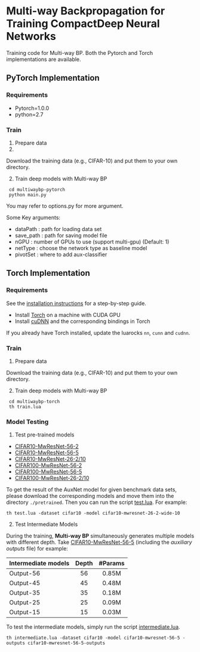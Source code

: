 # Multi-way Backpropagation for Training CompactDeep Neural Networks #

Training code for Multi-way BP. Both the Pytorch and Torch implementations are available.

## PyTorch Implementation ##

### Requirements ###

- Pytorch=1.0.0
- python=2.7

### Train ###  

1. Prepare data  
2. 
  Download the training data (e.g., CIFAR-10) and put them to your own directory.  

2. Train deep models with Multi-way BP
```
 cd multiwaybp-pytorch
 python main.py
```

You may refer to options.py for more argument.

Some Key arguments:
- dataPath : path for loading data set
- save_path : path for saving model file
- nGPU : number of GPUs to use (support multi-gpu) (Default: 1)
- netType : choose the network type as baseline model
- pivotSet : where to add aux-classifier

## Torch Implementation ##

### Requirements ###

See the [installation instructions](https://github.com/facebook/fb.resnet.torch/blob/master/INSTALL.md "installation") for a step-by-step guide.

- Install [Torch](http://torch.ch/ "torch") on a machine with CUDA GPU
- Install [cuDNN](https://developer.nvidia.com/cudnn "cudnn") and the corresponding bindings in Torch

If you already have Torch installed, update the luarocks ```nn```, ```cunn``` and ```cudnn```.

### Train ###  

1. Prepare data  

  Download the training data (e.g., CIFAR-10) and put them to your own directory.  

2. Train deep models with Multi-way BP
```
 cd multiwaybp-torch
 th train.lua
```

### Model Testing ###

1. Test pre-trained models

- [CIFAR10-MwResNet-56-2](https://yadi.sk/d/zMvzifB0vcyGA "MwResNet-56-2")
- [CIFAR10-MwResNet-56-5](https://yadi.sk/d/k1_34p-qvjdCT "MwResNet-56-5")
- [CIFAR10-MwResNet-26-2/10](https://yadi.sk/d/g-fKiJdKvcyJH "MwResNet-26-2/10")
- [CIFAR100-MwResNet-56-2](https://yadi.sk/d/9GTk0HrYvcyK6 "MwResNet-56-2")
- [CIFAR100-MwResNet-56-5](https://yadi.sk/d/NqIb0RYyvcyKo "MwResNet-56-5")
- [CIFAR100-MwResNet-26-2/10](https://yadi.sk/d/W8S5Cp3hvcyLT "MwResNet-26-2/10")

To get the result of the AuxNet model for given benchmark data sets, please download the corresponding models and move them into the directory ``` ./pretrained ```.
Then you can run the script [test.lua](https://github.com/guoyongcn/auxnet/blob/master/test.lua "testing"). For example:

```
th test.lua -dataset cifar10 -model cifar10-mwresnet-26-2-wide-10 
```

2. Test Intermediate Models

During the training, **Multi-way BP** simultaneously generates multiple models with different depth. Take [CIFAR10-MwResNet-56-5](https://yadi.sk/d/k1_34p-qvjdCT "MwResNet-56-5") (including the *auxiliary outputs* file) for example:

| Intermediate models | Depth | #Params |
| ------------- |:-------------:|:-----:|
|Output-56| 56 | 0.85M |
|Output-45| 45 | 0.48M |
|Output-35| 35 | 0.18M |
|Output-25| 25 | 0.09M |
|Output-15| 15 | 0.03M |

To test the intermediate models, simply run the script [intermediate.lua](https://github.com/guoyongcn/auxnet/blob/master/intermediate.lua "intermediate").

```
th intermediate.lua -dataset cifar10 -model cifar10-mwresnet-56-5 -outputs cifar10-mwresnet-56-5-outputs
```
